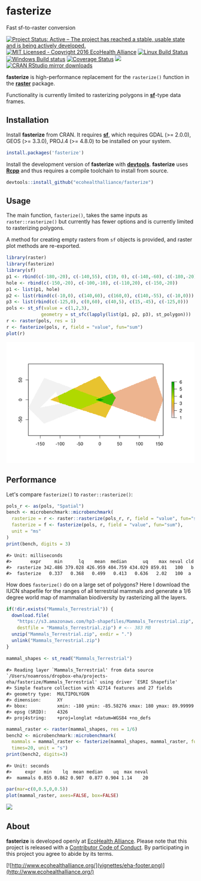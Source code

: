 
fasterize
=========

Fast sf-to-raster conversion

[![Project Status: Active – The project has reached a stable, usable state and is being actively developed.](http://www.repostatus.org/badges/latest/active.svg)](http://www.repostatus.org/#active) [![MIT Licensed - Copyright 2016 EcoHealth Alliance](https://img.shields.io/badge/license-MIT-blue.svg)](https://badges.mit-license.org/) [![Linux Build Status](https://travis-ci.org/ecohealthalliance/fasterize.svg?branch=master)](https://travis-ci.org/ecohealthalliance/fasterize) [![Windows Build status](https://ci.appveyor.com/api/projects/status/3n59bs19ovex5d1t?svg=true)](https://ci.appveyor.com/project/NoamRoss/fasterize-7kxl2) [![Coverage Status](https://codecov.io/gh/ecohealthalliance/fasterize/branch/master/graph/badge.svg)](https://codecov.io/gh/ecohealthalliance/fasterize) [![](http://www.r-pkg.org/badges/version/fasterize)](http://www.r-pkg.org/pkg/fasterize) [![CRAN RStudio mirror downloads](http://cranlogs.r-pkg.org/badges/fasterize)](http://www.r-pkg.org/pkg/fasterize)

**fasterize** is high-performance replacement for the `rasterize()` function in the [**raster**](https://cran.r-project.org/package=raster) package.

Functionality is currently limited to rasterizing polygons in [**sf**](https://cran.r-project.org/package=sf)-type data frames.

Installation
------------

Install **fasterize** from CRAN. It requires [**sf**](https://cran.r-project.org/package=sf), which requires GDAL (&gt;= 2.0.0), GEOS (&gt;= 3.3.0), PROJ.4 (&gt;= 4.8.0) to be installed on your system.

``` r
install.packages('fasterize')
```

Install the development version of **fasterize** with [**devtools**](https://cran.r-project.org/package=devtools). **fasterize** uses [**Rcpp**](https://cran.r-project.org/package=Rcpp) and thus requires a compile toolchain to install from source.

``` r
devtools::install_github("ecohealthalliance/fasterize")
```

Usage
-----

The main function, `fasterize()`, takes the same inputs as `raster::rasterize()` but currently has fewer options and is currently limited to rasterizing polygons.

A method for creating empty rasters from `sf` objects is provided, and raster plot methods are re-exported.

``` r
library(raster)
library(fasterize)
library(sf)
p1 <- rbind(c(-180,-20), c(-140,55), c(10, 0), c(-140,-60), c(-180,-20))
hole <- rbind(c(-150,-20), c(-100,-10), c(-110,20), c(-150,-20))
p1 <- list(p1, hole)
p2 <- list(rbind(c(-10,0), c(140,60), c(160,0), c(140,-55), c(-10,0)))
p3 <- list(rbind(c(-125,0), c(0,60), c(40,5), c(15,-45), c(-125,0)))
pols <- st_sf(value = c(1,2,3),
             geometry = st_sfc(lapply(list(p1, p2, p3), st_polygon)))
r <- raster(pols, res = 1)
r <- fasterize(pols, r, field = "value", fun="sum")
plot(r)
```

![](vignettes/readme-example-1-1.png)

Performance
-----------

Let's compare `fasterize()` to `raster::rasterize()`:

``` r
pols_r <- as(pols, "Spatial")
bench <- microbenchmark::microbenchmark(
  rasterize = r <- raster::rasterize(pols_r, r, field = "value", fun="sum"),
  fasterize = f <- fasterize(pols, r, field = "value", fun="sum"),
  unit = "ms"
)
print(bench, digits = 3)
```

    #> Unit: milliseconds
    #>       expr     min      lq    mean  median      uq    max neval cld
    #>  rasterize 342.486 379.028 426.959 404.759 434.029 859.01   100   b
    #>  fasterize   0.337   0.368   0.499   0.413   0.636   2.02   100  a

How does `fasterize()` do on a large set of polygons? Here I download the IUCN shapefile for the ranges of all terrestrial mammals and generate a 1/6 degree world map of mammalian biodiversity by rasterizing all the layers.

``` r
if(!dir.exists("Mammals_Terrestrial")) {
  download.file(
    "https://s3.amazonaws.com/hp3-shapefiles/Mammals_Terrestrial.zip",
    destfile = "Mammals_Terrestrial.zip") # <-- 383 MB
  unzip("Mammals_Terrestrial.zip", exdir = ".")
  unlink("Mammals_Terrestrial.zip")
}
```

``` r
mammal_shapes <- st_read("Mammals_Terrestrial")
```

    #> Reading layer `Mammals_Terrestrial' from data source `/Users/noamross/dropbox-eha/projects-eha/fasterize/Mammals_Terrestrial' using driver `ESRI Shapefile'
    #> Simple feature collection with 42714 features and 27 fields
    #> geometry type:  MULTIPOLYGON
    #> dimension:      XY
    #> bbox:           xmin: -180 ymin: -85.58276 xmax: 180 ymax: 89.99999
    #> epsg (SRID):    4326
    #> proj4string:    +proj=longlat +datum=WGS84 +no_defs

``` r
mammal_raster <- raster(mammal_shapes, res = 1/6)
bench2 <- microbenchmark::microbenchmark(
  mammals = mammal_raster <- fasterize(mammal_shapes, mammal_raster, fun="sum"),
  times=20, unit = "s")
print(bench2, digits=3)
```

    #> Unit: seconds
    #>     expr   min    lq  mean median    uq  max neval
    #>  mammals 0.855 0.862 0.907  0.877 0.904 1.14    20

``` r
par(mar=c(0,0.5,0,0.5))
plot(mammal_raster, axes=FALSE, box=FALSE)
```

![](vignettes/readme-so-damn-fast-1.png)

About
-----

**fasterize** is developed openly at [EcoHealth Alliance](https://github.com/ecohealthalliance). Please note that this project is released with a [Contributor Code of Conduct](CODE_OF_CONDUCT.md). By participating in this project you agree to abide by its terms.

[![http://www.ecohealthalliance.org/](vignettes/eha-footer.png)](http://www.ecohealthalliance.org/)
